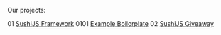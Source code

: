 Our projects:

  01 [SushiJS Framework](https://github.com/itamaesanorg/SushiJS)
  0101 [Example Boilorplate](https://github.com/sushi-js/SushiJS-Example-01)
  02 [SushiJS Giveaway](https://github.com/itamaesanorg/giveawaytool)
